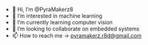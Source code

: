 - 👋 Hi, I’m @PyraMakerz8
- 👀 I’m interested in machine learning
- 🌱 I’m currently learning computer vision
- 💞️ I’m looking to collaborate on embedded systems
- 📫 How to reach me -> pyramakerz.r8d@gmail.com

